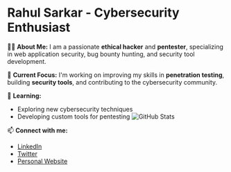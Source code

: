 # Rahul Sarkar - Cybersecurity Enthusiast

👨‍💻 **About Me:**
I am a passionate **ethical hacker** and **pentester**, specializing in web application security, bug bounty hunting, and security tool development.

🔐 **Current Focus:**
I'm working on improving my skills in **penetration testing**, building **security tools**, and contributing to the cybersecurity community.

🌱 **Learning:**
- Exploring new cybersecurity techniques
- Developing custom tools for pentesting
![GitHub Stats](https://github-readme-stats.vercel.app/api?username=RahulSarkarCyber&show_icons=true&theme=radical)

📫 **Connect with me:**
- [LinkedIn](https://linkedin.com/in/rahulsarkar)
- [Twitter](https://twitter.com/rahulsarkar)
- [Personal Website](https://www.rootawareness.com)

